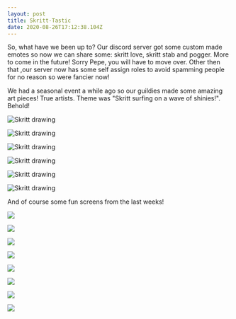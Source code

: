 ```yaml
---
layout: post
title: Skritt-Tastic
date: 2020-08-26T17:12:38.104Z
---
```

So, what have we been up to? Our discord server got some custom made emotes so now we can share some: skritt love, skritt stab and pogger. More to come in the future! Sorry Pepe, you will have to move over. Other then that ,our server now has some self assign roles to avoid spamming people for no reason so were fancier now!

We had a seasonal event a while ago so our guildies made some amazing art pieces! True artists. Theme was "Skritt surfing on a wave of shinies!". Behold!

![Skritt drawing](/assets/uploads/unknown_5.png)

![Skritt drawing](/assets/uploads/unknown_4.png)

![Skritt drawing](/assets/uploads/unknown_3.png)

![Skritt drawing](/assets/uploads/unknown_2.png)

![Skritt drawing](/assets/uploads/skrittshit.png)

![Skritt drawing](/assets/uploads/skritt.png)

And of course some fun screens from the last weeks!

![](/assets/uploads/gw2-64_2020-08-16_20-20-49.png)

![](/assets/uploads/gw2-64_2020-08-09_20-31-33.png)

![](/assets/uploads/gw2-64_2020-08-09_19-52-51.png)

![](/assets/uploads/gw2-64_2020-07-19_20-16-51.png)

![](/assets/uploads/gw2-64_2020-07-17_20-48-53.png)

![](/assets/uploads/gw2-64_2020-07-17_20-18-16.png)

![](/assets/uploads/gw2-64_2020-07-17_20-12-19.png)

![](/assets/uploads/gw2-64_2020-07-05_20-27-30.png)